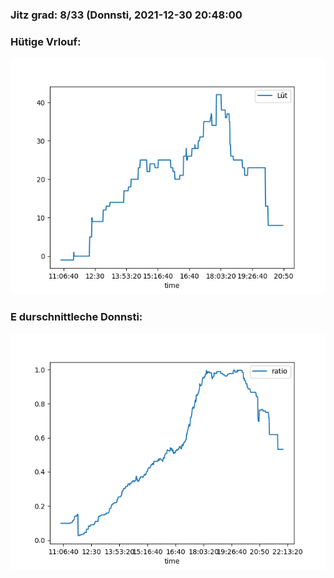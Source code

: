 ### Jitz grad: 8/33 (Donnsti, 2021-12-30 20:48:00

### Hütige Vrlouf:
![Graph](Today.png)

### E durschnittleche Donnsti:
![Graph](Donnsti.png)